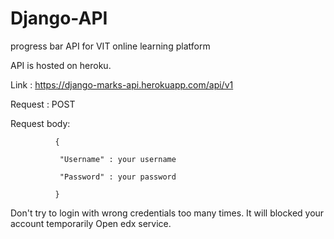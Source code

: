 # Django-API
progress bar API for VIT online learning platform

API is hosted on heroku.

Link : https://django-marks-api.herokuapp.com/api/v1

Request : POST

Request body: 
              
              {
                
               "Username" : your username
                
               "Password" : your password
              
              }

Don't try to login with wrong credentials too many times. 
It will blocked your account temporarily Open edx service. 
